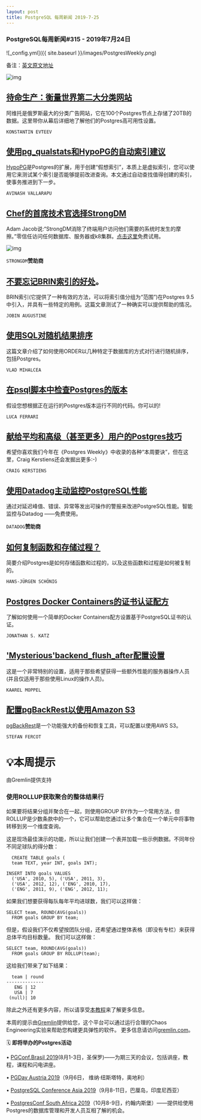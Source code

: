 ```yaml
---
layout: post
title: PostgreSQL 每周新闻 2019-7-25
---
```


### PostgreSQL每周新闻#315 - 2019年7月24日

![_config.yml]({{ site.baseurl }}/images/PostgresWeekly.png)

备注：[英文原文地址](https://postgresweekly.com/issues/315)

![img](https://res.cloudinary.com/cpress/image/upload/w_1280,e_sharpen:60/v1563921627/twah9uwlfbt4ve2bn8s1.png)

## [待命生产：衡量世界第二大分类网站](https://medium.com/avitotech/standby-in-production-scaling-application-in-second-largest-classified-site-in-the-world-97a79a1929de)

阿维托是俄罗斯最大的分类广告网站，它在100个Postgres节点上存储了20TB的数据。这里带你从幕后详细地了解他们的Postgres高可用性设置。

`KONSTANTIN EVTEEV`

## [使用pg_qualstats和HypoPG的自动索引建议](https://www.percona.com/blog/2019/07/22/automatic-index-recommendations-in-postgresql-using-pg_qualstats-and-hypopg/)

[HypoPG](https://github.com/HypoPG/hypopg)是Postgres的扩展，用于创建“假想索引”，本质上是虚拟索引，您可以使用它来测试某个索引是否能够提前改进查询。本文通过自动查找值得创建的索引，使事务推进到下一步。

`AVINASH VALLARAPU`

## [Chef的首席技术官选择StrongDM](https://www.strongdm.com/postgres-weekly/?utm_source=PGWeekly&utm_medium=email&utm_campaign=2019-07-22%20-%20%5BSELF%5D%20-%20%5BSDM%5D%20-%20%5BMID%5D)

Adam Jacob说:“StrongDM消除了终端用户访问他们需要的系统时发生的摩擦。”零信任访问任何数据库、服务器或k8集群。[点击这里](https://www.strongdm.com/postgres-weekly/?utm_source=PGWeekly&utm_medium=email&utm_campaign=2019-07-22%20-%20%5BSELF%5D%20-%20%5BSDM%5D%20-%20%5BMID%5D%20)免费试用。

![img](https://copm.s3.amazonaws.com/975a5f60.png)

`STRONGDM`**赞助商**

## [不要忘记BRIN索引的好处](https://www.percona.com/blog/2019/07/16/brin-index-for-postgresql-dont-forget-the-benefits/)。

BRIN索引(它提供了一种有效的方法，可以将索引值分组为“范围”)在Postgres 9.5中引入，并具有一些特定的用例。这篇文章测试了一种确实可以提供帮助的情况。

`JOBIN AUGUSTINE`

## [使用SQL对随机结果排序](https://vladmihalcea.com/sql-order-by-random/)

这篇文章介绍了如何使用ORDER以几种特定于数据库的方式对行进行随机排序，包括Postgres。

`VLAD MIHALCEA`

## [在psql脚本中检查Postgres的版本](https://fluca1978.github.io/2019/07/18/CheckPostgreSQLVersionInScripts.html)

假设您想根据正在运行的Postgres版本运行不同的代码。你可以的!

`LUCA FERRARI`

## [献给平均和高级（甚至更多）用户的Postgres技巧](https://www.citusdata.com/blog/2019/07/17/postgres-tips-for-average-and-power-user/)

希望你喜欢我们今年在《Postgres Weekly》中收录的各种“本周要诀”，但在这里，Craig Kerstiens还会发掘出更多:-)

`CRAIG KERSTIENS`

## [使用Datadog主动监控PostgreSQL性能](https://www.datadoghq.com/postgres-monitoring/?utm_source=Advertisement&utm_medium=CooperPress&utm_campaign=CooperPress-PostgresWeeklyS)

通过对延迟峰值、错误、异常等发出可操作的警报来改进PostgreSQL性能。智能监控与Datadog ——免费使用。

`DATADOG`**赞助商**

## [如何复制函数和存储过程？](https://www.cybertec-postgresql.com/en/postgresql-how-are-functions-and-stored-procedures-replicated/)

简要介绍Postgres是如何存储函数和过程的，以及这些函数和过程是如何被复制的。

`HANS-JÜRGEN SCHÖNIG`

## [Postgres Docker Containers的证书认证配方](https://info.crunchydata.com/blog/ssl-certificate-authentication-postgresql-docker-containers)

了解如何使用一个简单的Docker Containers配方设置基于PostgreSQL证书的认证。

`JONATHAN S. KATZ`

## ['Mysterious'backend_flush_after配置设置](https://www.cybertec-postgresql.com/en/the-mysterious-backend_flush_after-configuration-setting/)

这是一个非常特别的设置，适用于那些希望获得一些额外性能的服务器操作人员(并且仅适用于那些使用Linux的操作人员)。

`KAAREL MOPPEL`

## [配置pgBackRest以使用Amazon S3](https://pgstef.github.io/2019/07/19/pgbackrest_s3_configuration.html)

[pgBackRest](https://pgbackrest.org/)是一个功能强大的备份和恢复工具，可以配置以使用AWS S3。

`STEFAN FERCOT`

# 💡本周提示

由Gremlin提供支持

### 使用ROLLUP获取聚合的整体结果行

如果要将结果分组并聚合在一起，则使用GROUP BY作为一个常用方法，但ROLLUP是少数条款中的一个，它可以帮助您通过让多个集合在一个单元中将事物转移到另一个维度查询。

这是现场最佳演示的功能，所以让我们创建一个表并加载一些示例数据。不同年份不同足球队的得分数：

```
  CREATE TABLE goals (
  team TEXT, year INT, goals INT);

INSERT INTO goals VALUES
  ('USA', 2010, 5), ('USA', 2011, 3),
  ('USA', 2012, 12), ('ENG', 2010, 17),
  ('ENG', 2011, 9), ('ENG', 2012, 11);  
```

如果我们想要获得每队每年平均进球数，我们可以这样做：

```
SELECT team, ROUND(AVG(goals))
  FROM goals GROUP BY team;
```

但是，假设我们不仅希望按团队分组，还希望通过整体表格（即没有专栏）来获得总体平均目标数量。 我们可以这样做：

```
SELECT team, ROUND(AVG(goals))
  FROM goals GROUP BY ROLLUP(team);
```

这给我们带来了如下结果：

```
  team | round
--------------
   ENG | 12
   USA | 7
 (null)| 10
```

除此之外还有更多内容，所以请享受[本教程](http://www.postgresqltutorial.com/postgresql-rollup/)来了解更多信息。

本周的提示由[Gremlin](https://www.gremlin.com/?utm_medium=cpm&utm_source=PostgresWeekly&utm_content=20190724&utm_campaign=2019_Cooperpress)提供给您，这个平台可以通过运行合理的Chaos Engineering实验来帮助您构建更具弹性的软件。 更多信息请访问[gremlin.com](https://www.gremlin.com/?utm_medium=cpm&utm_source=PostgresWeekly&utm_content=20190724&utm_campaign=2019_Cooperpress)。

🗓  **即将举办的Postgres活动**  

• [PGConf.Brasil 2019](https://www.pgconf.com.br/2019/en/)(8月1-3日，圣保罗)——为期三天的会议，包括讲座，教程，课程和闪电讲座。

• [PGDay Austria 2019](https://pgday.at/en/)（9月6日， 维纳·纽斯塔特，奥地利）

• [PostgreSQL Conference Asia 2019](https://2019.pgconf.asia/)（9月8-11日，巴厘岛，印度尼西亚）

• [PostgresConf South Africa 2019](https://postgresconf.org/conferences/SouthAfrica2019)（10月8-9日，约翰内斯堡）——提供给使用Postgres的数据库管理和开发人员互相了解的机会。